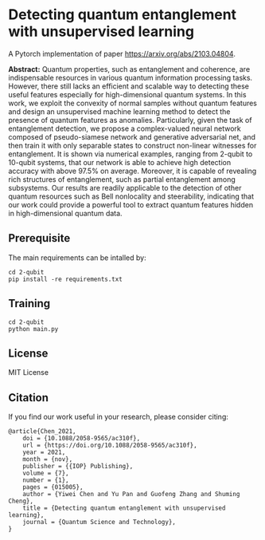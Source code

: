 # Detecting quantum entanglement with unsupervised learning

A Pytorch implementation of paper https://arxiv.org/abs/2103.04804.

**Abstract:**
Quantum properties, such as entanglement and coherence, are indispensable resources in various quantum information processing tasks. However, there still lacks an efficient and scalable way to detecting these useful features especially for high-dimensional quantum systems. In this work, we exploit the convexity of normal samples without quantum features and design an unsupervised machine learning method to detect the presence of quantum features as anomalies. Particularly, given the task of entanglement detection, we propose a complex-valued neural network composed of pseudo-siamese network and generative adversarial net, and then train it with only separable states to construct non-linear witnesses for entanglement. It is shown via numerical examples, ranging from 2-qubit to 10-qubit systems, that our network is able to achieve high detection accuracy with above 97.5% on average. Moreover, it is capable of revealing rich structures of entanglement, such as partial entanglement among subsystems. Our results are readily applicable to the detection of other quantum resources such as Bell nonlocality and steerability, indicating that our work could provide a powerful tool to extract quantum features hidden in high-dimensional quantum data.

## Prerequisite

The main requirements can be intalled by:

```
cd 2-qubit
pip install -re requirements.txt
```

## Training

```
cd 2-qubit
python main.py
```
## License

MIT License

## Citation

If you find our work useful in your research, please consider citing:

```
@article{Chen_2021,
	doi = {10.1088/2058-9565/ac310f},
	url = {https://doi.org/10.1088/2058-9565/ac310f},
	year = 2021,
	month = {nov},
	publisher = {{IOP} Publishing},
	volume = {7},
	number = {1},
	pages = {015005},
	author = {Yiwei Chen and Yu Pan and Guofeng Zhang and Shuming Cheng},
	title = {Detecting quantum entanglement with unsupervised learning},
	journal = {Quantum Science and Technology},
}
```



